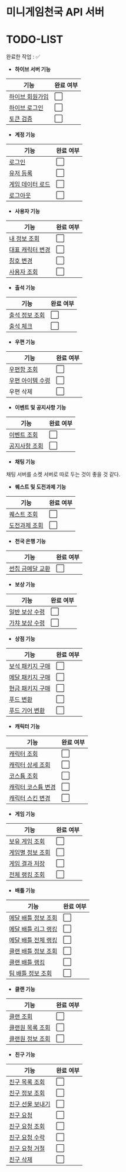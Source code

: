 # 미니게임천국 API 서버


# TODO-LIST

완료한 작업 : ✅

- **하이브 서버 기능**
 
| 기능                                         | 완료 여부 |
| -------------------------------------------- | --------- |
| [하이브 회원가입]()				 | ⬜        |
| [하이브 로그인]()				 | ⬜        |
| [토큰 검증]()					 | ⬜        |

- **계정 기능**

| 기능                                         | 완료 여부 |
| -------------------------------------------- | --------- |
| [로그인]()		              | ⬜        |
| [유저 등록]()								 | ⬜        |
| [게임 데이터 로드]()						 | ⬜        |
| [로그아웃]()								 | ⬜        |

- **사용자 기능**

| 기능                                         | 완료 여부 |
| -------------------------------------------- | --------- |
| [내 정보 조회]()		                 | ⬜        |
| [대표 캐릭터 변경]()						 | ⬜        |
| [칭호 변경]()					        	 | ⬜        |
| [사용자 조회]()		                 | ⬜        |

- **출석 기능**

| 기능                              | 완료 여부 |
| --------------------------------- | --------- |
| [출석 정보 조회]()					| ⬜        |
| [출석 체크]()						| ⬜        |

- **우편 기능**

| 기능                                            | 완료 여부 |
| ----------------------------------------------- | --------- |
| [우편함 조회]()								 | ⬜        |
| [우편 아이템 수령]()           | ⬜        |
| 우편 삭제                                       | ⬜        |

- **이벤트 및 공지사항 기능**
 
| 기능                                            | 완료 여부 |
| ----------------------------------------------- | --------- |
| [이벤트 조회]()								 | ⬜        |
| [공지사항 조회]()								 | ⬜        |

- **채팅 기능**

채팅 서버를 소켓 서버로 따로 두는 것이 좋을 것 같다.

- **퀘스트 및 도전과제 기능**

| 기능                                            | 완료 여부 |
| ----------------------------------------------- | --------- |
| [퀘스트 조회]()								 | ⬜        |
| [도전과제 조회]()								 | ⬜        |

- **천국 은행 기능**

| 기능                                            | 완료 여부 |
| ----------------------------------------------- | --------- |
| [썬칩 금메달 교환]()								 | ⬜        |

- **보상 기능**
 
| 기능                                            | 완료 여부 |
| ----------------------------------------------- | --------- |
| [일반 보상 수령]()								      | ⬜        |
| [가챠 보상 수령]()									| ⬜        |


- **상점 기능**

| 기능                                            | 완료 여부 |
| ----------------------------------------------- | --------- |
| [보석 패키지 구매]()								  | ⬜        |
| [메달 패키지 구매]()								  | ⬜        |
| [현금 패키지 구매]()								  | ⬜        |
| [푸드 변환]()								  | ⬜        |
| [푸드 기어 변환]()								  | ⬜        |


- **캐릭터 기능**

| 기능                                            | 완료 여부 |
| ----------------------------------------------- | --------- |
| [캐릭터 조회]()								  | ⬜        |
| [캐릭터 상세 조회]()						      | ⬜        |
| [코스튬 조회]()								  | ⬜        |
| [캐릭터 코스튬 변경]()								  | ⬜        |
| [캐릭터 스킨 변경]()						      | ⬜        |

- **게임 기능**
 
| 기능                                            | 완료 여부 |
| ----------------------------------------------- | --------- |
| [보유 게임 조회]()								  | ⬜        |
| [게임별 정보 조회]()					          | ⬜        |
| [게임 결과 저장]()								  | ⬜        |
| [전체 랭킹 조회]()								  | ⬜        |

- **배틀 기능**

| 기능                                            | 완료 여부 |
| ----------------------------------------------- | --------- |
| [메달 배틀 정보 조회]()					  | ⬜        |
| [메달 배틀 리그 랭킹]()								  | ⬜        |
| [메달 배틀 전체 랭킹]()								  | ⬜        |
| [클랜 배틀 정보 조회]()							  | ⬜        |
| [클랜 배틀 랭킹]()								  | ⬜        |
| [팀 배틀 정보 조회]()					  | ⬜        |


- **클랜 기능**

| 기능                                            | 완료 여부 |
| ----------------------------------------------- | --------- |
| [클랜 조회]()								  | ⬜        |
| [클랜원 목록 조회]()		                 | ⬜        |
| [클랜원 정보 조회]()		                 | ⬜        |


- **친구 기능**

| 기능                                            | 완료 여부 |
| ----------------------------------------------- | --------- |
| [친구 목록 조회]()								  | ⬜        |
| [친구 정보 조회]()								  | ⬜        |
| [친구 선물 보내기]()								  | ⬜        |
| [친구 요청]()								  | ⬜        |
| [친구 요청 조회]()								  | ⬜        |
| [친구 요청 수락]()								  | ⬜        |
| [친구 요청 거절]()								  | ⬜        |
| [친구 삭제]()								  | ⬜        |

